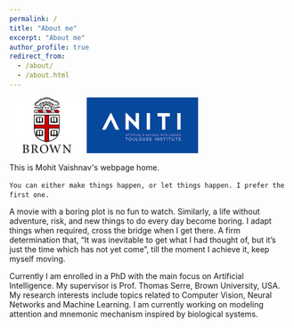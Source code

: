 ```yaml
---
permalink: /
title: "About me"
excerpt: "About me"
author_profile: true
redirect_from: 
  - /about/
  - /about.html
---
```


<p float="center">
  <img src="../images/Brown_logo.png" width="135" />
  <img src="../images/logo_ANITI_2.jpeg" width="200" /> 
</p>

This is Mohit Vaishnav's webpage home.

`You can either make things happen, or let things happen. I prefer the first one. 
`

A movie with a boring plot is no fun to watch. Similarly, a life without adventure, risk, and new things to do every day become boring. I adapt things when required, cross the bridge when I get there. A firm determination that, “It was inevitable to get what I had thought of, but it’s just the time which has not yet come”, till the moment I achieve it, keep myself moving.

Currently I am enrolled in a PhD with the main focus on Artificial Intelligence. My supervisor is Prof. Thomas Serre, Brown University, USA. My research interests include topics related to Computer Vision, Neural Networks and Machine Learning. I am currently working on modeling attention and mnemonic mechanism inspired by biological systems.
